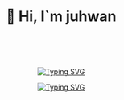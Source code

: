 <div align=center><h1>👋 Hi, I`m juhwan </h1></div>

<div align="center">
<br><br><br>

[![Typing SVG](https://readme-typing-svg.herokuapp.com?font=Oleo+Script&color=9D9ED2&size=35&center=true&vCenter=true&width=404&height=53&lines=%E3%80%80%E3%80%80Hi+there%2C+I'm+Yeonhee.+%E3%80%80%E3%80%80)](https://git.io/typing-svg)

[![Typing SVG](https://readme-typing-svg.herokuapp.com/?color=f0f6fc&lines=good+to+see+you🚗🚘🚛&center=true&vCenter=true&font=Redressed&size=40)](https://git.io/typing-svg)

<br><br><br>
